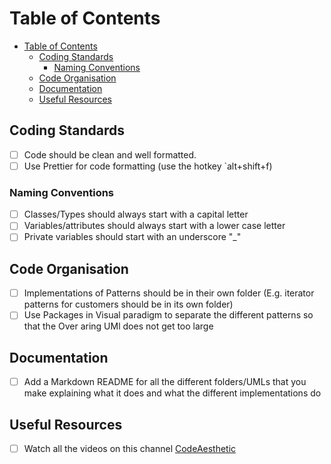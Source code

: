# Table of Contents

- [Table of Contents](#table-of-contents)
  - [Coding Standards](#coding-standards)
    - [Naming Conventions](#naming-conventions)
  - [Code Organisation](#code-organisation)
  - [Documentation](#documentation)
  - [Useful Resources](#useful-resources)

## Coding Standards

- [ ] Code should be clean and well formatted.
- [ ] Use Prettier for code formatting (use the hotkey `alt+shift+f)

### Naming Conventions

- [ ] Classes/Types should always start with a capital letter
- [ ] Variables/attributes should always start with a lower case letter
- [ ] Private variables should start with an underscore "_"

## Code Organisation

- [ ] Implementations of Patterns should be in their own folder (E.g. iterator patterns for customers should be in its own folder)
- [ ] Use Packages in Visual paradigm to separate the different patterns so that the Over aring UMl does not get too large

## Documentation

- [ ] Add a Markdown README for all the different folders/UMLs that you make explaining what it does and what the different implementations do

## Useful Resources

- [ ] Watch all the videos on this channel [CodeAesthetic](https://www.youtube.com/@CodeAesthetic/videos)


